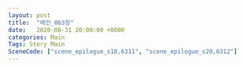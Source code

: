 ```yaml
---
layout: post
title:  "메인_063장"
date:   2020-08-31 20:00:00 +0000
categories: Main
Tags: Story Main
SceneCode: ["scene_epilogue_s10,6311", "scene_epilogue_s20,6312"]
---
```


